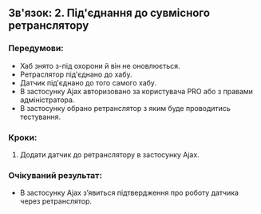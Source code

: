 ## Зв'язок: 2. Під'єднання до сувмісного ретранслятору

### Передумови:
 - Хаб знято з-під охорони й він не оновлюється.
 - Ретраслятор під'єднано до хабу.
 - Датчик під'єднано до того самого хабу.
 - В застосунку Ajax авторизовано за користувача PRO або з правами адміністратора.
 - В застосунку обрано ретранслятор з яким буде проводитись тестування.

### Кроки:
1. Додати датчик до ретранслятору в застосунку Ajax.

### Очікуваний результат:
 - В застосунку Ajax з’явиться підтвердження про роботу датчика через ретранслятор.

